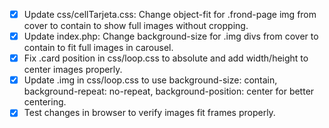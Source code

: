 - [x] Update css/cellTarjeta.css: Change object-fit for .frond-page img from cover to contain to show full images without cropping.
- [x] Update index.php: Change background-size for .img divs from cover to contain to fit full images in carousel.
- [x] Fix .card position in css/loop.css to absolute and add width/height to center images properly.
- [x] Update .img in css/loop.css to use background-size: contain, background-repeat: no-repeat, background-position: center for better centering.
- [x] Test changes in browser to verify images fit frames properly.
